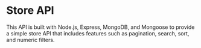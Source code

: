 # Store API
This API is built with Node.js, Express, MongoDB, and Mongoose to provide a simple store API that includes features such as pagination, search, sort, and numeric filters.

